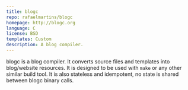 ```yaml
---
title: blogc
repo: rafaelmartins/blogc
homepage: http://blogc.org
language: C
license: BSD
templates: Custom
description: A blog compiler.
---
```


blogc is a blog compiler. It converts source files and templates into blog/website resources. It is designed to be used with ``make`` or any other similar build tool. It is also stateless and idempotent, no state is shared between blogc binary calls.
